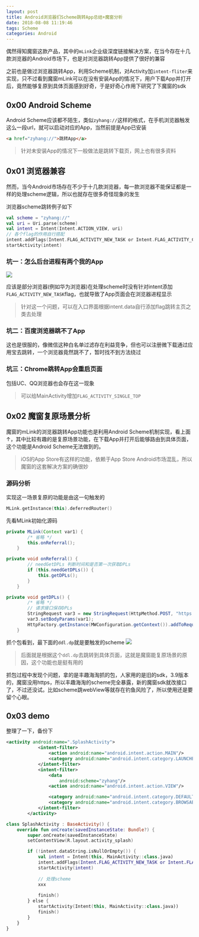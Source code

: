 ```yaml
---
layout: post
title: Android浏览器们Scheme跳转App总结+魔窗分析
date: 2018-08-08 11:19:46
tags: Scheme
categories: Android
---
```


偶然得知魔窗这款产品，其中的`mLink`企业级深度链接解决方案，在当今存在十几款浏览器的Android市场下，也是对浏览器跳转App提供了很好的兼容

之前也是做过浏览器跳转App，利用Scheme机制，对Activity加`intent-fliter`来实现，只不过看到魔窗mLink可以在没有安装App的情况下，用户下载App并打开后，竟然能够复原到具体页面感到好奇，于是好奇心作用下研究了下魔窗的sdk

<!-- More -->

## 0x00 Android Scheme

Android Scheme应该都不陌生，类似`zyhang://`这样的格式，在手机浏览器触发这么一段url，就可以启动对应的App，当然前提是App已安装
``` html
<a href="zyhang://">跳转App</a>
```

> 针对未安装App的情况下一般做法是跳转下载页，网上也有很多资料

## 0x01 浏览器兼容

然而，当今Android市场存在不少于十几款浏览器，每一款浏览器不能保证都是一样的处理scheme逻辑，所以也就存在很多奇怪现象的发生

浏览器scheme跳转例子如下
``` kotlin
val scheme = "zyhang://"
val uri = Uri.parse(scheme)
val intent = Intent(Intent.ACTION_VIEW, uri)
// 各个flag的作用自行搭配
intent.addFlags(Intent.FLAG_ACTIVITY_NEW_TASK or Intent.FLAG_ACTIVITY_CLEAR_TOP)
startActivity(intent)
```

### 坑一：怎么后台进程有两个我的App
![](http://images.zyhang.com/18-8-9/37431538.jpg)

应该是部分浏览器(例如华为浏览器)在处理scheme时没有针对intent添加`FLAG_ACTIVITY_NEW_TASK`flag，也就导致了App页面会在浏览器进程显示

> 针对这一个问题，可以在入口界面根据intent.data自行添加flag跳转主页之类去处理

### 坑二：百度浏览器跳不了App

这也是很服的，像微信这种白名单过滤存在利益竞争，但也可以注册微下载通过应用宝去跳转，一个浏览器竟然跳不了，暂时找不到方法绕过

### 坑三：Chrome跳转App会重启页面

包括UC、QQ浏览器也会存在这一现象

> 可以给MainActivity增加`FLAG_ACTIVITY_SINGLE_TOP`

## 0x02 魔窗复原场景分析

魔窗的mLink的浏览器跳转App功能也是利用Android Scheme机制实现，看上面↑，其中比较有趣的是复原场景功能，在下载App并打开后能够路由到具体页面，这个功能是Android Scheme无法做到的。

> iOS的App Store有这样的功能，依赖于App Store
> Android市场混乱，所以魔窗的这套解决方案的确很妙

### 源码分析

实现这一场景复原的功能是由这一句触发的
``` kotlin
MLink.getInstance(this).deferredRouter()
```

先看MLink初始化源码
``` java
private MLink(Context var1) {
        /* 省略 */
        this.onReferral();
    }

private void onReferral() {
        // needGetDPLs 判断时间和是否第一次获取DPLs
        if (this.needGetDPLs()) {
            this.getDPLs();
        }
    }

private void getDPLs() {
        /* 省略 */
        // 请求接口保存DPLs
        StringRequest var3 = new StringRequest(HttpMethod.POST, "https://stats.mlinks.cc/dp/dpls/v2", new h(this));
        var3.setBodyParams(var1);
        HttpFactory.getInstance(MWConfiguration.getContext()).addToRequestQueue(var3);
    }
```

抓个包看到，最下面的`ddl.dp`就是要触发的scheme
![](http://images.zyhang.com/18-8-9/99925369.jpg)

> 后面就是根据这个`ddl.dp`去跳转到具体页面，这就是魔窗能复原场景的原因，这个功能也是挺有用的

抓包过程中发现个问题，拿的是丰趣海淘抓的包，人家用的是旧的sdk，3.9版本的，魔窗没用https，所以丰趣海淘的scheme完全暴露，新的魔窗sdk就改接口了，不过还没试。比如scheme跳webView等就存在钓鱼风险了，所以使用还是要留个心眼。

## 0x03 demo

整理了一下，备份下

``` xml
<activity android:name=".SplashActivity">
            <intent-filter>
                <action android:name="android.intent.action.MAIN"/>
                <category android:name="android.intent.category.LAUNCHER"/>
            </intent-filter>
            <intent-filter>
                <data
                    android:scheme="zyhang"/>
                <action android:name="android.intent.action.VIEW"/>

                <category android:name="android.intent.category.DEFAULT"/>
                <category android:name="android.intent.category.BROWSABLE"/>
            </intent-filter>
        </activity>
```

``` kotlin
class SplashActivity : BaseActivity() {
    override fun onCreate(savedInstanceState: Bundle?) {
        super.onCreate(savedInstanceState)
        setContentView(R.layout.activity_splash)

        if (!intent.dataString.isNullOrEmpty()) {
            val intent = Intent(this, MainActivity::class.java)
            intent.addFlags(Intent.FLAG_ACTIVITY_NEW_TASK or Intent.FLAG_ACTIVITY_CLEAR_TOP or Intent.FLAG_ACTIVITY_SINGLE_TOP)
            startActivity(intent)
            
            // 处理scheme
            xxx
            
            finish()
        } else {
            startActivity(Intent(this, MainActivity::class.java))
            finish()
        }
    }
}
```
